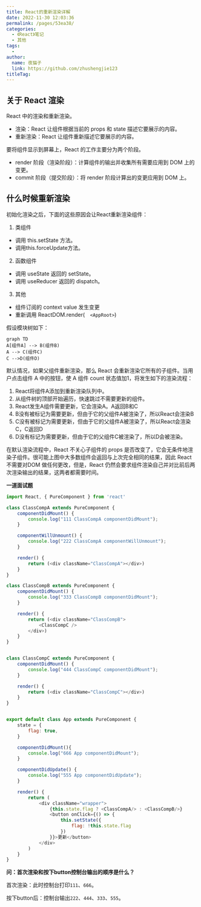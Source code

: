 ```yaml
---
title: React的重新渲染详解
date: 2022-11-30 12:03:36
permalink: /pages/53ea38/
categories:
  - 《React》笔记
  - 其他
tags:
  - 
author: 
  name: 夜猫子
  link: https://github.com/zhushengjie123
titleTag: 
---
```

## 关于 React 渲染

 React 中的渲染和重新渲染。

- 渲染：React 让组件根据当前的 props 和 state 描述它要展示的内容。
- 重新渲染：React 让组件重新描述它要展示的内容。

要将组件显示到屏幕上，React 的工作主要分为两个阶段。

- render 阶段（渲染阶段）：计算组件的输出并收集所有需要应用到 DOM 上的变更。
- commit 阶段（提交阶段）：将 render 阶段计算出的变更应用到 DOM 上。

<!-- more -->

## 什么时候重新渲染

初始化渲染之后，下面的这些原因会让React重新渲染组件：

1. 类组件

- 调用 this.setState 方法。
- 调用this.forceUpdate方法。

2. 函数组件

- 调用 useState 返回的 setState。
- 调用 useReducer 返回的 dispatch。

3. 其他

- 组件订阅的 context value 发生变更
- 重新调用 ReactDOM.render(　`<AppRoot>`)

假设模块树如下：

```mermaid
graph TD
A[组件A] --> B(组件B)
A --> C(组件C)
C -->D(组件D)
```

默认情况，如果父组件重新渲染，那么 React 会重新渲染它所有的子组件。当用户点击组件 A 中的按钮，使 A 组件 count 状态值加1，将发生如下的渲染流程：

1. React将组件A添加到重新渲染队列中。
2. 从组件树的顶部开始遍历，快速跳过不需要更新的组件。
3. React发生A组件需要更新，它会渲染A。A返回B和C
4. B没有被标记为需要更新，但由于它的父组件A被渲染了，所以React会渲染B
5. C没有被标记为需要更新，但由于它的父组件A被渲染了，所以React会渲染C，C返回D
6. D没有标记为需要更新，但由于它的父组件C被渲染了，所以D会被渲染。

在默认渲染流程中，React 不关心子组件的 props 是否改变了，它会无条件地渲染子组件。很可能上图中大多数组件会返回与上次完全相同的结果，因此 React 不需要对DOM 做任何更改，但是，React 仍然会要求组件渲染自己并对比前后两次渲染输出的结果，这两者都需要时间。

**一道面试题**

```js
import React, { PureComponent } from 'react'

class ClassCompA extends PureComponent {
    componentDidMount() {
        console.log("111 ClassCompA componentDidMount");
    }

    componentWillUnmount() {
        console.log("222 ClassCompA componentWillUnmount");
    }

    render() {
        return (<div className="ClassCompA"></div>)
    }
}

class ClassCompB extends PureComponent {
    componentDidMount() {
        console.log("333 ClassCompB componentDidMount");
    }

    render() {
        return (<div className="ClassCompB">
            <ClassCompC />
        </div>)
    }
}


class ClassCompC extends PureComponent {
    componentDidMount() {
        console.log("444 ClassCompC componentDidMount");
    }

    render() {
        return (<div className="ClassCompC"></div>)
    }
}


export default class App extends PureComponent {
    state = {
        flag: true,
    }

    componentDidMount(){
        console.log("666 App componentDidMount");
    }

    componentDidUpdate() {
        console.log("555 App componentDidUpdate");
    }

    render() {
        return (
            <div className="wrapper">
                {this.state.flag ? <ClassCompA/> : <ClassCompB/>}
                <button onClick={() => {
                    this.setState({
                        flag: !this.state.flag
                    })
                }}>更新</button>
            </div>
        )
    }
}
```

**问：首次渲染和按下button控制台输出的顺序是什么？**

首次渲染：此时控制台打印`111`、`666`。

按下button后：控制台输出`222`、`444`、`333`、`555`。
